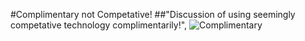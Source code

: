 #Complimentary not Competative!
##"Discussion of using seemingly competative technology complimentarily!",
![Complimentary](https://github.com/abuxton/presentations/blob/master/comp/_images/muppetspairprogramming.jpg?raw=true)
